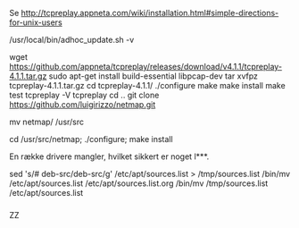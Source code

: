 Se http://tcpreplay.appneta.com/wiki/installation.html#simple-directions-for-unix-users

/usr/local/bin/adhoc_update.sh -v

wget https://github.com/appneta/tcpreplay/releases/download/v4.1.1/tcpreplay-4.1.1.tar.gz
sudo apt-get install build-essential libpcap-dev
tar xvfpz tcpreplay-4.1.1.tar.gz 
cd tcpreplay-4.1.1/
./configure 
make
make install
make test
tcpreplay -V
tcpreplay 
cd ..
git clone https://github.com/luigirizzo/netmap.git

mv netmap/ /usr/src

cd /usr/src/netmap; ./configure; make install

En række drivere mangler, hvilket sikkert er noget l***.



sed 's/# deb-src/deb-src/g' /etc/apt/sources.list > /tmp/sources.list
/bin/mv /etc/apt/sources.list /etc/apt/sources.list.org
/bin/mv /tmp/sources.list /etc/apt/sources.list

#####


ZZ
